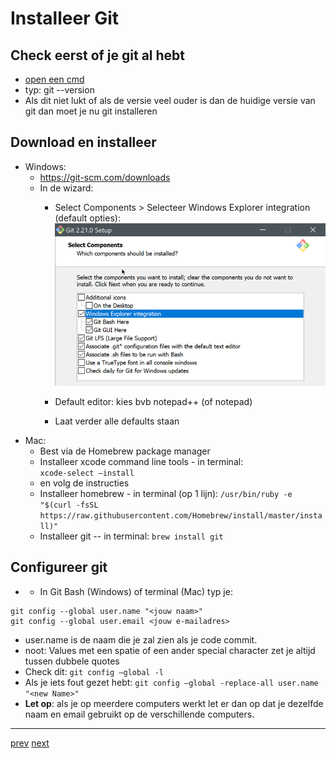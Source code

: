 # Installeer Git 

## Check eerst of je git al hebt
* [open een cmd](../999_allerlei/linux_en_dos_commandos.md) 
* typ: git --version 
* Als dit niet lukt of als de versie veel ouder is dan de huidige versie van git dan moet je nu git installeren 

## Download en installeer 
* Windows: 
  * https://git-scm.com/downloads 
  * In de wizard:
    * Select Components >  Selecteer Windows Explorer integration (default opties):  
    ![img.png](images/git_setup.png)
      
    * Default editor: kies bvb notepad++ (of notepad)
    * Laat verder alle defaults staan
* Mac: 
  * Best via de Homebrew package manager 
  * Installeer xcode command line tools - in terminal:    
    ```xcode-select –install```    
  * en volg de instructies 
  * Installeer homebrew - in terminal (op 1 lijn): 
    ```/usr/bin/ruby -e "$(curl -fsSL https://raw.githubusercontent.com/Homebrew/install/master/install)"```
  * Installeer git -- in terminal: 
    ```brew install git```
    
## Configureer git 
* * In Git Bash (Windows) of terminal (Mac) typ je:
```
git config --global user.name "<jouw naam>"
git config --global user.email <jouw e-mailadres>
```
* user.name is de naam die je zal zien als je code commit.
* noot: Values met een spatie of een ander special character zet je altijd tussen dubbele quotes
* Check dit:
    ```git config –global -l```
* Als je iets fout gezet hebt:
    ```git config –global -replace-all user.name "<new Name>"```
* **Let op**: als je op meerdere computers werkt let er dan op dat je dezelfde naam en email gebruikt op de verschillende computers.    

---
[prev](01_wat_is_git.md)
[next](03_git_bash.md)